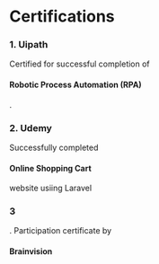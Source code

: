 # Certifications
<h3>1. Uipath </h3>
<p> Certified for successful completion of <h4>Robotic Process Automation (RPA)</h4>. </p>

<h3>2. Udemy </h3>
<p> Successfully completed <h4>Online Shopping Cart</h4> website usiing Laravel </p>

<p><h3>3</h3>. Participation certificate by <h4>Brainvision</h4></p>
